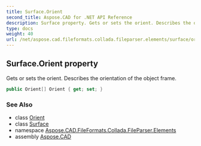 ```yaml
---
title: Surface.Orient
second_title: Aspose.CAD for .NET API Reference
description: Surface property. Gets or sets the orient. Describes the orientation of the object frame
type: docs
weight: 40
url: /net/aspose.cad.fileformats.collada.fileparser.elements/surface/orient/
---
```

## Surface.Orient property

Gets or sets the orient. Describes the orientation of the object frame.

```csharp
public Orient[] Orient { get; set; }
```

### See Also

* class [Orient](../../orient/)
* class [Surface](../)
* namespace [Aspose.CAD.FileFormats.Collada.FileParser.Elements](../../surface/)
* assembly [Aspose.CAD](../../../)


